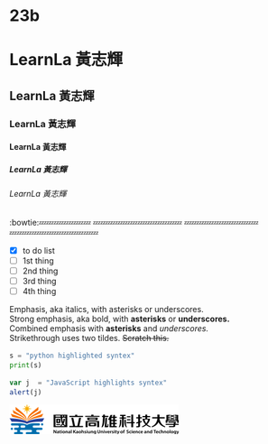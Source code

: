# 23b
# LearnLa 黃志輝
## LearnLa 黃志輝
### LearnLa 黃志輝
#### LearnLa 黃志輝
##### LearnLa 黃志輝
###### LearnLa 黃志輝

:bowtie::zzz::zzz::zzz::zzz::zzz::zzz::zzz:
:zzz::zzz::zzz::zzz::zzz::zzz::zzz::zzz::zzz::zzz::zzz::zzz:
:zzz::zzz::zzz::zzz::zzz::zzz::zzz::zzz::zzz::zzz:
:zzz::zzz::zzz::zzz::zzz::zzz::zzz::zzz::zzz::zzz::zzz::zzz:
- [x] to do list
- [ ] 1st thing
- [ ] 2nd thing
- [ ] 3rd thing
- [ ] 4th thing

Emphasis, aka italics, with asterisks or underscores.   
Strong emphasis, aka bold, with **asterisks** or **underscores.**   
Combined emphasis with **asterisks** and *underscores.*     
Strikethrough uses two tildes. ~~Scratch this.~~  
  
```python
s = "python highlighted syntex"
print(s)
```

```js
var j  = "JavaScript highlights syntex"
alert(j)
```
![nkust](logo.png "高科大")
